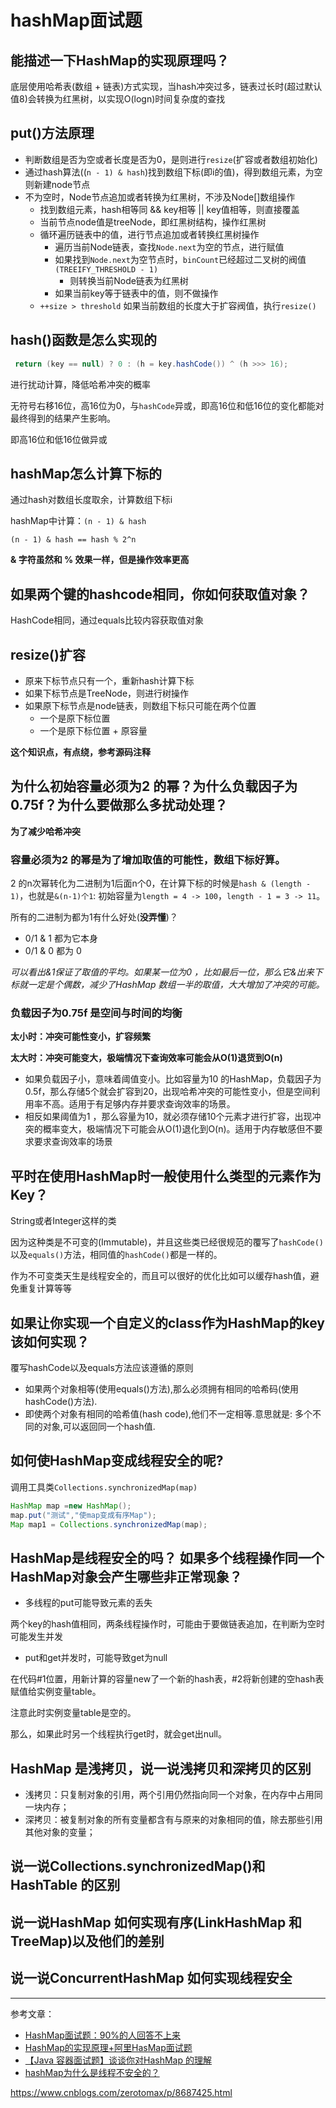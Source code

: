 # hashMap面试题

## 能描述一下HashMap的实现原理吗？

底层使用哈希表(数组 + 链表)方式实现，当hash冲突过多，链表过长时(超过默认值8)会转换为红黑树，以实现O(logn)时间复杂度的查找

## put()方法原理
- 判断数组是否为空或者长度是否为0，是则进行`resize`(扩容或者数组初始化)
- 通过hash算法((`n - 1) & hash`)找到数组下标(即i的值)，得到数组元素，为空则新建node节点
- 不为空时，Node节点追加或者转换为红黑树，不涉及Node[]数组操作
  - 找到数组元素，hash相等同 && key相等 || key值相等，则直接覆盖
  - 当前节点node值是treeNode，即红黑树结构，操作红黑树
  - 循环遍历链表中的值，进行节点追加或者转换红黑树操作
    - 遍历当前Node链表，查找`Node.next`为空的节点，进行赋值
    - 如果找到`Node.next`为空节点时，`binCount`已经超过二叉树的阀值`(TREEIFY_THRESHOLD - 1)`
      - 则转换当前Node链表为红黑树
    - 如果当前key等于链表中的值，则不做操作
  - `++size > threshold` 如果当前数组的长度大于扩容阀值，执行`resize()`

## hash()函数是怎么实现的
```java
 return (key == null) ? 0 : (h = key.hashCode()) ^ (h >>> 16);
 ```

 进行扰动计算，降低哈希冲突的概率

 无符号右移16位，高16位为0，与`hashCode`异或，即高16位和低16位的变化都能对最终得到的结果产生影响。

 即高16位和低16位做异或

 ## hashMap怎么计算下标的
 通过hash对数组长度取余，计算数组下标i

 hashMap中计算：`(n - 1) & hash`

 `(n - 1) & hash == hash % 2^n`

 **& 字符虽然和 % 效果一样，但是操作效率更高**

 ## 如果两个键的hashcode相同，你如何获取值对象？
 HashCode相同，通过equals比较内容获取值对象

 ## resize()扩容

 - 原来下标节点只有一个，重新hash计算下标
 - 如果下标节点是TreeNode，则进行树操作
 - 如果原下标节点是node链表，则数组下标只可能在两个位置
   - 一个是原下标位置
   - 一个是原下标位置 + 原容量

**这个知识点，有点绕，参考源码注释**

 ## 为什么初始容量必须为2 的幂？为什么负载因子为0.75f？为什么要做那么多扰动处理？
 **为了减少哈希冲突**

 ### 容量必须为2 的幂是为了增加取值的可能性，数组下标好算。

2 的n次幂转化为二进制为1后面n个0，在计算下标的时候是`hash & (length - 1)`，也就是`&(n-1)个1`: 初始容量为`length = 4 -> 100`，`length - 1 = 3 -> 11`。

所有的二进制为都为1有什么好处(**没弄懂**)？
- 0/1 & 1 都为它本身
- 0/1 & 0 都为 0

_可以看出&1保证了取值的平均。如果某一位为0 ，比如最后一位，那么它&出来下标就一定是个偶数，减少了HashMap 数组一半的取值，大大增加了冲突的可能。_

### 负载因子为0.75f 是空间与时间的均衡
**太小时：冲突可能性变小，扩容频繁**

**太大时：冲突可能变大，极端情况下查询效率可能会从O(1)退货到O(n)**

- 如果负载因子小，意味着阈值变小。比如容量为10 的HashMap，负载因子为0.5f，那么存储5个就会扩容到20，出现哈希冲突的可能性变小，但是空间利用率不高。适用于有足够内存并要求查询效率的场景。
- 相反如果阈值为1 ，那么容量为10，就必须存储10个元素才进行扩容，出现冲突的概率变大，极端情况下可能会从O(1)退化到O(n)。适用于内存敏感但不要求要求查询效率的场景

## 平时在使用HashMap时一般使用什么类型的元素作为Key？
String或者Integer这样的类

因为这种类是不可变的(Immutable)，并且这些类已经很规范的覆写了`hashCode()`以及`equals()`方法，相同值的`hashCode()`都是一样的。

作为不可变类天生是线程安全的，而且可以很好的优化比如可以缓存hash值，避免重复计算等等

## 如果让你实现一个自定义的class作为HashMap的key该如何实现？
覆写hashCode以及equals方法应该遵循的原则

- 如果两个对象相等(使用equals()方法),那么必须拥有相同的哈希码(使用hashCode()方法).
- 即使两个对象有相同的哈希值(hash code),他们不一定相等.意思就是: 多个不同的对象,可以返回同一个hash值.

## 如何使HashMap变成线程安全的呢?
调用工具类`Collections.synchronizedMap(map)`
```java
HashMap map =new HashMap();
map.put("测试","使map变成有序Map");
Map map1 = Collections.synchronizedMap(map);
```

## HashMap是线程安全的吗？ 如果多个线程操作同一个HashMap对象会产生哪些非正常现象？
- 多线程的put可能导致元素的丢失

两个key的hash值相同，两条线程操作时，可能由于要做链表追加，在判断为空时可能发生并发

- put和get并发时，可能导致get为null

在代码#1位置，用新计算的容量new了一个新的hash表，#2将新创建的空hash表赋值给实例变量table。

注意此时实例变量table是空的。

那么，如果此时另一个线程执行get时，就会get出null。

## HashMap 是浅拷贝，说一说浅拷贝和深拷贝的区别
- 浅拷贝：只复制对象的引用，两个引用仍然指向同一个对象，在内存中占用同一块内存；
- 深拷贝：被复制对象的所有变量都含有与原来的对象相同的值，除去那些引用其他对象的变量；

## 说一说Collections.synchronizedMap()和HashTable 的区别

## 说一说HashMap 如何实现有序(LinkHashMap 和TreeMap)以及他们的差别

## 说一说ConcurrentHashMap 如何实现线程安全

---

参考文章：
- [HashMap面试题：90%的人回答不上来][9346eaeb]
- [HashMap的实现原理+阿里HasMap面试题][94551e9d]
- [【Java 容器面试题】谈谈你对HashMap 的理解][73fdbae6]
- [hashMap为什么是线程不安全的？][122ab27f]

https://www.cnblogs.com/zerotomax/p/8687425.html

  [9346eaeb]: https://www.jianshu.com/p/7af5bb1b57e2 "HashMap面试题：90%的人回答不上来"
  [73fdbae6]: https://juejin.im/post/5c1da988f265da6143130ccc "【Java 容器面试题】谈谈你对HashMap 的理解"
  [94551e9d]: https://blog.csdn.net/lizhen1114/article/details/79001257 "HashMap的实现原理+阿里HasMap面试题"
  [122ab27f]: https://juejin.im/post/5c8910286fb9a049ad77e9a3 "为什么是现在不安全的？"
